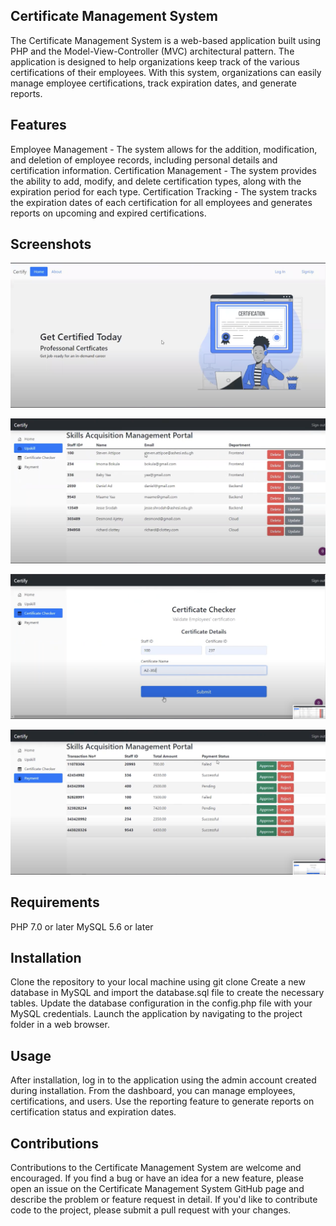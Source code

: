 ## Certificate Management System
The Certificate Management System is a web-based application built using PHP and the Model-View-Controller (MVC) architectural pattern. The application is designed to help organizations keep track of the various certifications of their employees. With this system, organizations can easily manage employee certifications, track expiration dates, and generate reports.

## Features
Employee Management - The system allows for the addition, modification, and deletion of employee records, including personal details and certification information.
Certification Management - The system provides the ability to add, modify, and delete certification types, along with the expiration period for each type.
Certification Tracking - The system tracks the expiration dates of each certification for all employees and generates reports on upcoming and expired certifications.

## Screenshots
![Screenshot1](./img/c1.png)

![Screenshot2](./img/c2.png)

![Screenshot3](./img/c3.png)

![Screenshot4](./img/c4.png)


## Requirements
PHP 7.0 or later
MySQL 5.6 or later

## Installation
Clone the repository to your local machine using git clone
Create a new database in MySQL and import the database.sql file to create the necessary tables.
Update the database configuration in the config.php file with your MySQL credentials.
Launch the application by navigating to the project folder in a web browser.

## Usage
After installation, log in to the application using the admin account created during installation. From the dashboard, you can manage employees, certifications, and users. Use the reporting feature to generate reports on certification status and expiration dates.

## Contributions
Contributions to the Certificate Management System are welcome and encouraged. If you find a bug or have an idea for a new feature, please open an issue on the Certificate Management System GitHub page and describe the problem or feature request in detail. If you'd like to contribute code to the project, please submit a pull request with your changes.
